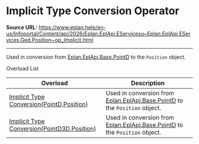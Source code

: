 # Implicit Type Conversion Operator

**Source URL:** https://www.eplan.help/en-us/Infoportal/Content/api/2026/Eplan.EplApi.EServicesu~Eplan.EplApi.EServices.Ged.Position~op_Implicit.html

---

Used in conversion from [Eplan.EplApi.Base.PointD](Eplan.EplApi.Baseu~Eplan.EplApi.Base.PointD.html) to the `Position` object.

Overload List

| Overload | Description |
| --- | --- |
| [Implicit Type Conversion(PointD,Position)](Eplan.EplApi.EServicesu~Eplan.EplApi.EServices.Ged.Position~op_Implicit(PointD,Position).html) | Used in conversion from [Eplan.EplApi.Base.PointD](Eplan.EplApi.Baseu~Eplan.EplApi.Base.PointD.html) to the `Position` object. |
| [Implicit Type Conversion(PointD3D,Position)](Eplan.EplApi.EServicesu~Eplan.EplApi.EServices.Ged.Position~op_Implicit(PointD3D,Position).html) | Used in conversion from [Eplan.EplApi.Base.PointD](Eplan.EplApi.Baseu~Eplan.EplApi.Base.PointD.html) to the `Position` object. |
